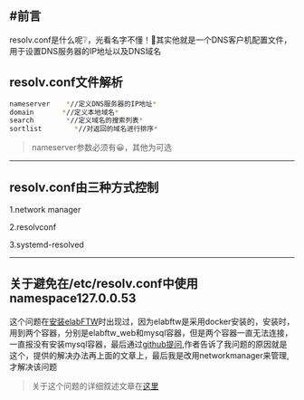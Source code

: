 ## #前言

resolv.conf是什么呢:grey_question:，光看名字不懂！:dizzy:其实他就是一个DNS客户机配置文件，用于设置DNS服务器的IP地址以及DNS域名

## resolv.conf文件解析

```sh
nameserver    *//定义DNS服务器的IP地址* 
domain       *//定义本地域名* 
search        *//定义域名的搜索列表* 
sortlist        *//对返回的域名进行排序*
```
> nameserver参数必须有:grinning:，其他为可选

<hr>

## resolv.conf由三种方式控制

1.network manager

2.resolvconf

3.systemd-resolved

<hr>

## 关于避免在/etc/resolv.conf中使用namespace127.0.0.53

这个问题在<span class="ljspan ljspan-reverse ljspan-blue">[安装elabFTW](/2020/安装elabFTW/)</span>时出现过，因为elabftw是采用docker安装的，安装时，用到两个容器，分别是elabftw_web和mysql容器，但是两个容器一直无法连接，一直报没有安装mysql容器，最后通过<span class="ljspan ljspan-blue">[github提问](https://github.com/elabftw/elabftw/issues/1881)</span>,作者告诉了我问题的原因就是这个，提供的解决办法再上面的文章上，最后我是改用networkmanager来管理,才解决该问题

> 关于这个问题的详细叙述文章在[这里](https://www.hiroom2.com/2017/08/24/ubuntu-1610-nameserver-127-0-0-53-en/)
